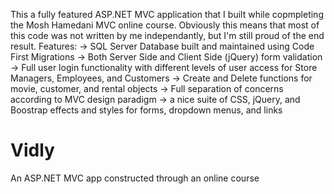 This a fully featured ASP.NET MVC application that I built while copmpleting the Mosh Hamedani MVC online course.
Obviously this means that most of this code was not written by me independantly, but I'm still proud of the end result.
Features:
-> SQL Server Database built and maintained using Code First Migrations
-> Both Server Side and Client Side (jQuery) form validation
-> Full user login functionality with different levels of user access for Store Managers, Employees, and Customers
-> Create and Delete functions for movie, customer, and rental objects
-> Full separation of concerns according to MVC design paradigm
-> a nice suite of CSS, jQuery, and Boostrap effects and styles for forms, dropdown menus, and links 

# Vidly
An ASP.NET MVC app constructed through an online course
